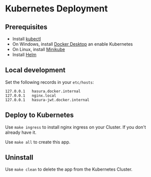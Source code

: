 # Kubernetes Deployment

## Prerequisites

- Install [kubectl](https://kubernetes.io/docs/tasks/tools/install-kubectl/)
- On Windows, install
  [Docker Desktop](https://www.docker.com/products/docker-desktop)
  an enable Kubernetes
- On Linux, install [Minikube](https://kubernetes.io/docs/tasks/tools/install-minikube/)
- Install [Helm](https://helm.sh/docs/intro/install/)

## Local development

Set the following records in your `etc/hosts`:

```text
127.0.0.1   hasura.docker.internal
127.0.0.1   nginx.local
127.0.0.1   hasura-jwt.docker.internal
```

## Deploy to Kubernetes

Use `make ingress` to install nginx ingress on your Cluster.
If you don't already have it.

Use `make all` to create this app.

## Uninstall

Use `make clean` to delete the app from the Kubernetes Cluster.
